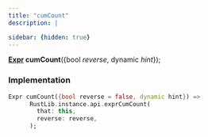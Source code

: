 ```yaml
---
title: "cumCount"
description: |

sidebar: {hidden: true}
---
```

<span class="dart-code"><strong>[Expr] cumCount</strong>({<span class="nobr">bool <i>reverse</i></span>, <span class="nobr">dynamic <i>hint</i></span>});</span>


### Implementation
```dart
Expr cumCount({bool reverse = false, dynamic hint}) =>
      RustLib.instance.api.exprCumCount(
        that: this,
        reverse: reverse,
      );
```

[Expr]: /reference/classes/expr/
